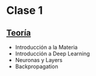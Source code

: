 # Clase 1

## [Teoría](teoria/slides_clase_1.pdf.pdf)

* Introducción a la Materia
* Introducción a Deep Learning
* Neuronas y Layers
* Backpropagation